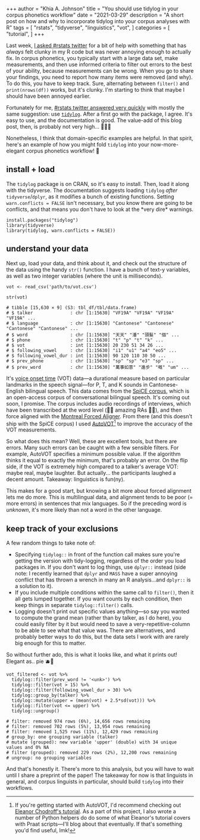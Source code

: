 +++
author = "Khia A. Johnson"
title = "You should use tidylog in your corpus phonetics workflow"
date = "2021-03-29"
description = "A short post on how and why to incorporate tidylog into your corpus analyses with R"
tags = [
    "rstats",
    "tidyverse",
    "linguistics",
    "vot",
]
categories = [
	"tutorial",
	]
+++

Last week, [I asked #rstats twitter](https://twitter.com/khia_johnson/status/1375205038721658881) for a bit of help with something that has *always* felt clunky in my R code but was never annoying enough to actually fix. In corpus phonetics, you typically start with a large data set, make measurements, and then use informed criteria to filter out errors to the best of your ability, because measurements can be wrong. When you go to share your findings, you need to report how many items were removed (and why). To do this, you have to keep track. Sure, alternating between `filter()` and `print(nrows(df))` works, but it's clunky. I'm starting to think that maybe I should have been annoyed earlier. <!--more-->

Fortunately for me, [#rstats twitter answered very quickly](https://twitter.com/khia_johnson/status/1375208758352089089?s=20) with mostly the same suggestion: use [`tidylog`](https://github.com/elbersb/tidylog). After a first go with the package, I agree. It's easy to use, and the documentation is good. The value-add of this blog post, then, is probably not very high... 🤷🏻‍♀️

Nonetheless, I think that domain-specific examples are helpful. In that spirit, here's an example of how you might fold `tidylog` into your now-more-elegant corpus phonetics workflow! 🚀

## install + load

The `tidylog` package is on CRAN, so it's easy to install. Then, load it along with the tidyverse. The documentation suggests loading `tidylog` *after* `tidyverse`/`dplyr`, as it modifies a bunch of existing functions. Setting `warn.conflicts = FALSE` isn't necessary, but you know there are going to be conflicts, and  that means you don't have to look at the \*very dire\* warnings. 

```{r}
install.packages("tidylog")
library(tidyverse)
library(tidylog, warn.conflicts = FALSE))
```

## understand your data

Next up, load your data, and think about it, and check out the structure of the data using the handy `str()` function. I have a bunch of text-y variables, as well as two integer variables (where the unit is milliseconds). 

```{r}
vot <- read_csv('path/to/vot.csv')

str(vot)

# tibble [15,630 × 9] (S3: tbl_df/tbl/data.frame)
# $ talker              : chr [1:15630] "VF19A" "VF19A" "VF19A" "VF19A" ...
# $ language            : chr [1:15630] "Cantonese" "Cantonese" "Cantonese" "Cantonese" ...
# $ word                : chr [1:15630] "天天" "潘" "頭髮" "個" ...
# $ phone               : chr [1:15630] "t" "p" "t" "k" ...
# $ vot                 : int [1:15630] 20 230 51 34 26 ...
# $ following_vowel     : chr [1:15630] "i1" "u1" "a4" "eo5" ...
# $ following_vowel_dur : int [1:15630] 90 120 110 30 50 ...
# $ prev_phone          : chr [1:15630] "sp" "sp" "e3" "sp" ...
# $ prev_word           : chr [1:15630] "萬事如意" "進步" "嘅" "um" ...
```

It's [voice onset time](https://dictionary.apa.org/voice-onset-time) (VOT) data&mdash;a durational measure based on particular landmarks in the speech signal&mdash;for P, T, and K sounds in Cantonese-English bilingual speech. This data comes from the [SpiCE corpus](https://spice-corpus.readthedocs.io/en/latest/), which is an open-access corpus of conversational bilingual speech. It's coming out soon, I promise. The corpus includes audio recordings of interviews, which have been transcribed at the word level (🙏🏼 amazing RAs 🙏🏼), and then force aligned with the [Montreal Forced Aligner](https://montreal-forced-aligner.readthedocs.io/). From there (and this doesn't ship with the SpiCE corpus) I used [AutoVOT](https://github.com/mlml/autovot/)[^1] to improve the accuracy of the VOT measurements. 

So what does this mean? Well, these are excellent tools, but there are errors. Many such errors can be caught with a few sensible filters. For example, AutoVOT specifies a minimum possible value. If the algorithm thinks it equal to exactly the minimum, that's probably an error. On the flip side, if the VOT is extremely high compared to a talker's average VOT: maybe real, maybe laughter. But actually... the participants laughed a decent amount. Takeaway: linguistics is fun(ny). 

This makes for a good start, but knowing a bit more about forced alignment lets me do more. This is multilingual data, and alignment tends to be poor (= more errors) in sentences that mix languages. So if the preceding word is *unknown*, it's more likely than not a word in the other language. 

## keep track of your exclusions

A few random things to take note of:

- Specifying `tidylog::` in front of the function call makes sure you're getting the version with tidy-logging, regardless of the order you load packages in. If you don't want to log things, use `dplyr::` instead (side note: I recently learned that `dplyr` and `MASS` have a super annoying conflict that has thrown a wrench in many an R analysis...and `dplyr::` is a solution to it).
- If you include multiple conditions within the same call to `filter()`, then it all gets lumped together. If you want counts by each condition, then keep things in separate `tidylog::filter()` calls.
- Logging doesn't print out specific values anything&mdash;so say you wanted to compute the grand mean (rather than by talker, as I do here), you could easily filter by it but would need to save a very-repetitive-column to be able to see what that value was. There are alternatives, and probably better ways to do this, but the data sets I work with are rarely big enough for this to matter. 

So without further ado, this is what it looks like, and what it prints out! Elegant as.. pie 🫐🥧

```{r}
vot_filtered <- vot %>%
  tidylog::filter(prev_word != '<unk>') %>%
  tidylog::filter(vot > 15) %>%
  tidylog::filter(following_vowel_dur > 30) %>% 
  tidylog::group_by(talker) %>%
  tidylog::mutate(upper = (mean(vot) + 2.5*sd(vot))) %>%
  tidylog::filter(vot <= upper) %>%
  tidylog::ungroup()

# filter: removed 974 rows (6%), 14,656 rows remaining
# filter: removed 702 rows (5%), 13,954 rows remaining
# filter: removed 1,525 rows (11%), 12,429 rows remaining
# group_by: one grouping variable (talker)
# mutate (grouped): new variable 'upper' (double) with 34 unique values and 0% NA
# filter (grouped): removed 229 rows (2%), 12,200 rows remaining
# ungroup: no grouping variables
```

And that's honestly it. There's more to this analysis, but you will have to wait until I share a preprint of the paper! The takeaway for now is that linguists in general, and corpus linguists in particular, should build `tidylog` into their workflows.


[^1]: If you're getting started with AutoVOT, I'd recommend checking out [Eleanor Chodroff's tutorial](https://eleanorchodroff.com/tutorial/autovot.html). As a part of this project, I also wrote a number of Python helpers do do some of what Eleanor's tutorial covers with Praat scripts&mdash;I'll blog about that eventually. If that's something you'd find useful, lmk!
